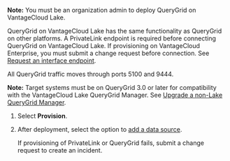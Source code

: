 
**Note:** You must be an organization admin to deploy QueryGrid on VantageCloud Lake.

QueryGrid on VantageCloud Lake has the same functionality as QueryGrid on other platforms. A PrivateLink endpoint is required before connecting QueryGrid on VantageCloud Lake. If provisioning on VantageCloud Enterprise, you must submit a change request before connection. See [Request an interface endpoint](yml1671157089031.md).

All QueryGrid traffic moves through ports 5100 and 9444.

**Note:** Target systems must be on QueryGrid 3.0 or later for compatibility with the VantageCloud Lake QueryGrid Manager. See [Upgrade a non-Lake QueryGrid Manager](wgr1674777759031.md).

1.  Select **Provision**.

1.  After deployment, select the option to [add a data source](znp1640282079399.md).

    If provisioning of PrivateLink or QueryGrid fails, submit a change request to create an incident.


